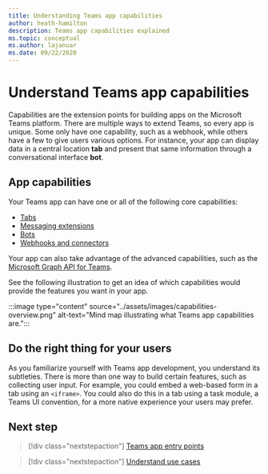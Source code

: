 ```yaml
---
title: Understanding Teams app capabilities
author: heath-hamilton
description: Teams app capabilities explained
ms.topic: conceptual
ms.author: lajanuar
ms.date: 09/22/2020
---
```


# Understand Teams app capabilities

Capabilities are the extension points for building apps on the Microsoft Teams platform.
There are multiple ways to extend Teams, so every app is unique. Some only have one capability, such as a webhook, while others have a few to give users various options. For instance, your app can display data in a central location **tab** and present that same information through a conversational interface **bot**.

## App capabilities

Your Teams app can have one or all of the following core capabilities:

* [Tabs](~/tabs/what-are-tabs.md)
* [Messaging extensions](~/messaging-extensions/what-are-messaging-extensions.md)
* [Bots](~/bots/what-are-bots.md)
* [Webhooks and connectors](~/webhooks-and-connectors/what-are-webhooks-and-connectors.md)

Your app can also take advantage of the advanced capabilities, such as the [Microsoft Graph API for Teams](https://docs.microsoft.com/graph/teams-concept-overview).

See the following illustration to get an idea of which capabilities would provide the features you want in your app.

:::image type="content" source="../assets/images/capabilities-overview.png" alt-text="Mind map illustrating what Teams app capabilities are.":::

## Do the right thing for your users

As you familiarize yourself with Teams app development, you understand its subtleties. There is more than one way to build certain features, such as collecting user input. For example, you could embed a web-based form in a tab using an `<iframe>`. You could also do this in a tab using a task module, a Teams UI convention, for a more native experience your users may prefer.

## Next step

> [!div class="nextstepaction"]
> [Teams app entry points](~/concepts/extensibility-points.md)

> [!div class="nextstepaction"]
> [Understand use cases](~/concepts/design/understand-use-cases.md)
